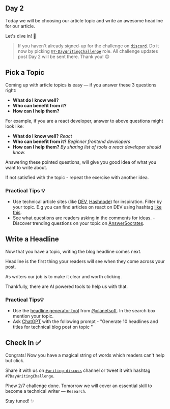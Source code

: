 ## Day 2
Today we will be choosing our article topic and write an awesome headline for our article.

Let's dive in! 🚀

> If you haven't already signed-up for the challenge on [`discord`](https://discord.gg/Tn9E5pn5). 
> Do it now by picking [`@7-DayWritingChallenge`](https://discord.com/channels/1073966100552896632/1077232921095716895/1077321891309682738) role. 
> All challenge updates post Day 2 will be sent there. Thank you! 😊

## Pick a Topic
Coming up with article topics is easy — if you answer these 3 questions right:

- **What do I know well?**
- **Who can benefit from it?**
- **How can I help them?**

For example, if you are a react developer, answer to above questions might look like:
- **What do I know well?**
*React*
- **Who can benefit from it?**
*Beginner frontend developers*
- **How can I help them?**
*By sharing list of tools a react developer should know.*

Answering these pointed questions, will give you good idea of what you want to write about. 

If not satisfied with the topic - repeat the exercise with another idea.

### Practical Tips 💡 
- Use technical article sites (like [DEV](https://dev.to), [Hashnode](https://hashnode.com)) for inspiration. Filter by your topic. E.g you can find articles on react on DEV using hashtag [like this](https://dev.to/t/react).
- See what questions are readers asking in the comments for ideas. - Discover trending questions on your topic on [AnswerSocrates](https://answersocrates.com).

## Write a Headline
Now that you have a topic, writing the blog headline comes next.

Headline is the first thing your readers will see when they come across your post.

As writers our job is to make it clear and worth clicking.

Thankfully, there are AI powered tools to help us with that.

### Practical Tips💡 

- Use the [headline generator tool](http://www.articleideagenerator.com/) from [@olanetsoft](https://github.com/Olanetsoft). In the search box mention your topic.
- Ask [ChatGPT](https://chat.apps.openai.com/) with the following prompt - "Generate 10 headlines and titles for technical blog post on topic <your topic>"

## Check In ✅

Congrats! Now you have a magical string of words which readers can't help but click. 

Share it with us on [`#writing-discuss`](https://discord.com/channels/1073966100552896632/1073983804437450763) channel or tweet it with hashtag `#7DayWritingChallenge`.

Phew 2/7 challenge done. Tomorrow we will cover an essential skill to become a technical writer — `Research`.

Stay tuned! ✨
